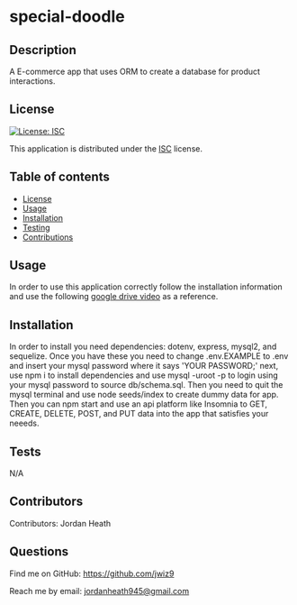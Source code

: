 
  # special-doodle
  ## Description
  A E-commerce app that uses ORM to create a database for product interactions.
  ## License
  
  [![License: ISC](https://img.shields.io/badge/License-ISC-yellow.svg)](https://opensource.org/licenses/ISC)
  
This application is distributed under the [ISC](https://opensource.org/licenses/ISC) license.
  ## Table of contents
  - [License](#License)
  - [Usage](#Usage)
  - [Installation](#Installation)
  - [Testing](#Testing)
  - [Contributions](#Contributions)
  ## Usage
  In order to use this application correctly follow the installation information and use the following [google drive video](https://drive.google.com/file/d/1wgAodHj92jVjuI5wN-fVTs8TzYY5PXBs/view) as a reference.
  ## Installation
  In order to install you need dependencies: dotenv, express, mysql2, and sequelize. Once you have these you need to change .env.EXAMPLE to .env and insert your mysql password where it says 'YOUR PASSWORD;' next, use npm i to install dependencies and use mysql -uroot -p to login using your mysql password to source db/schema.sql. Then you need to quit the mysql terminal and use node seeds/index to create dummy data for app. Then you can npm start and use an api platform like Insomnia to GET, CREATE, DELETE, POST, and PUT data into the app that satisfies your neeeds.
  ## Tests
  N/A
  ## Contributors
  Contributors: 
  Jordan Heath
  ## Questions
  Find me on GitHub: <https://github.com/jwiz9>
  
Reach me by email: jordanheath945@gmail.com
  
